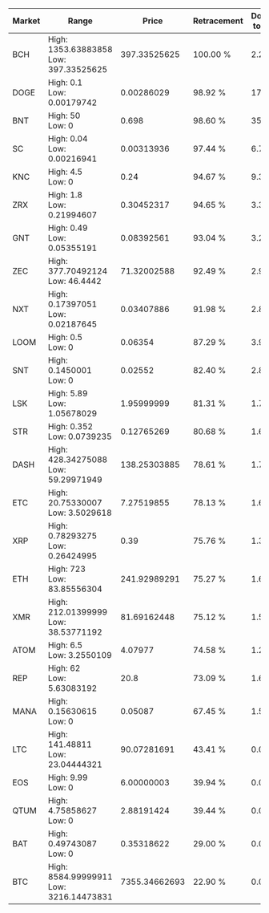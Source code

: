 | Market | Range | Price| Retracement | Doubles to 50% |
| --- | --- | --- | --- | --- |
| BCH | High: 1353.63883858<br />Low: 397.33525625 | 397.33525625 | 100.00 % | 2.20 |
| DOGE | High: 0.1<br />Low: 0.00179742 | 0.00286029 | 98.92 % | 17.79 |
| BNT | High: 50<br />Low: 0 | 0.698 | 98.60 % | 35.82 |
| SC | High: 0.04<br />Low: 0.00216941 | 0.00313936 | 97.44 % | 6.72 |
| KNC | High: 4.5<br />Low: 0 | 0.24 | 94.67 % | 9.38 |
| ZRX | High: 1.8<br />Low: 0.21994607 | 0.30452317 | 94.65 % | 3.32 |
| GNT | High: 0.49<br />Low: 0.05355191 | 0.08392561 | 93.04 % | 3.24 |
| ZEC | High: 377.70492124<br />Low: 46.4442 | 71.32002588 | 92.49 % | 2.97 |
| NXT | High: 0.17397051<br />Low: 0.02187645 | 0.03407886 | 91.98 % | 2.87 |
| LOOM | High: 0.5<br />Low: 0 | 0.06354 | 87.29 % | 3.93 |
| SNT | High: 0.1450001<br />Low: 0 | 0.02552 | 82.40 % | 2.84 |
| LSK | High: 5.89<br />Low: 1.05678029 | 1.95999999 | 81.31 % | 1.77 |
| STR | High: 0.352<br />Low: 0.0739235 | 0.12765269 | 80.68 % | 1.67 |
| DASH | High: 428.34275088<br />Low: 59.29971949 | 138.25303885 | 78.61 % | 1.76 |
| ETC | High: 20.75330007<br />Low: 3.5029618 | 7.27519855 | 78.13 % | 1.67 |
| XRP | High: 0.78293275<br />Low: 0.26424995 | 0.39 | 75.76 % | 1.34 |
| ETH | High: 723<br />Low: 83.85556304 | 241.92989291 | 75.27 % | 1.67 |
| XMR | High: 212.01399999<br />Low: 38.53771192 | 81.69162448 | 75.12 % | 1.53 |
| ATOM | High: 6.5<br />Low: 3.2550109 | 4.07977 | 74.58 % | 1.20 |
| REP | High: 62<br />Low: 5.63083192 | 20.8 | 73.09 % | 1.63 |
| MANA | High: 0.15630615<br />Low: 0 | 0.05087 | 67.45 % | 1.54 |
| LTC | High: 141.48811<br />Low: 23.04444321 | 90.07281691 | 43.41 % | 0.00 |
| EOS | High: 9.99<br />Low: 0 | 6.00000003 | 39.94 % | 0.00 |
| QTUM | High: 4.75858627<br />Low: 0 | 2.88191424 | 39.44 % | 0.00 |
| BAT | High: 0.49743087<br />Low: 0 | 0.35318622 | 29.00 % | 0.00 |
| BTC | High: 8584.99999911<br />Low: 3216.14473831 | 7355.34662693 | 22.90 % | 0.00 |
